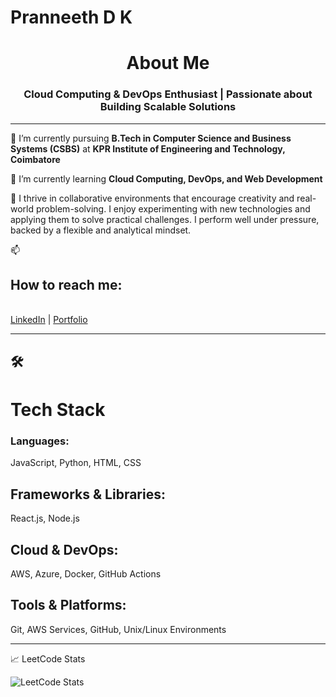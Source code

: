 # Pranneeth D K

<h1 align='center'> About Me </h1>

<h3 align="center">Cloud Computing & DevOps Enthusiast | Passionate about Building Scalable Solutions</h3>

---

🔭 I’m currently pursuing **B.Tech in Computer Science and Business Systems (CSBS)** at **KPR Institute of Engineering and Technology, Coimbatore**

🌱 I’m currently learning **Cloud Computing, DevOps, and Web Development**

👯 I thrive in collaborative environments that encourage creativity and real-world problem-solving. I enjoy experimenting with new technologies and applying them to solve practical challenges. I perform well under pressure, backed by a flexible and analytical mindset.

📫 <h2>How to reach me:</h2>  
[LinkedIn](https://www.linkedin.com/in/pranneethdk/) | [Portfolio](https://www.pranneethdk.com/)

---

## 🛠️ <h1>Tech Stack</h1>

<h3>Languages:</h3> 
JavaScript, Python, HTML, CSS

<h2>Frameworks & Libraries:</h2>  
React.js, Node.js

<h2>Cloud & DevOps:</h2>  
AWS, Azure, Docker, GitHub Actions

<h2>Tools & Platforms:</h2>
Git, AWS Services, GitHub, Unix/Linux Environments

---

📈 </h1>LeetCode Stats</h1>

![LeetCode Stats](https://leetcard.jacoblin.cool/pranneethdk?theme=dark&font=Noto%20Serif%20Georgian&ext=heatmap)
